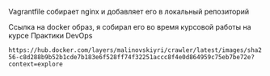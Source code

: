 Vagrantfile собирает nginx и добавляет его в локальный репозиторий


Ссылка на docker образ, я собирал его во время курсовой работы на курсе Практики DevOps


`https://hub.docker.com/layers/malinovskiyri/crawler/latest/images/sha256-c8d288b9b52b1cde7b183e6f528ff74f32251accc8f4e0d864959c75eb7be72e?context=explore`

